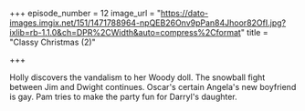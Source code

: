 +++
episode_number = 12
image_url = "https://dato-images.imgix.net/151/1471788964-npQEB26Onv9pPan84Jhoor82OfI.jpg?ixlib=rb-1.1.0&ch=DPR%2CWidth&auto=compress%2Cformat"
title = "Classy Christmas (2)"

+++

Holly discovers the vandalism to her Woody doll. The snowball fight between Jim and Dwight continues. Oscar's certain Angela's new boyfriend is gay. Pam tries to make the party fun for Darryl's daughter.